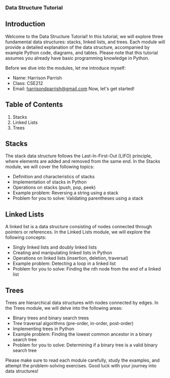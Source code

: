 
### Data Structure Tutorial

## Introduction

Welcome to the Data Structure Tutorial! In this tutorial, we will explore three fundamental data structures: stacks, linked lists, and trees. Each module will provide a detailed explanation of the data structure, accompanied by example Python code, diagrams, and tables. Please note that this tutorial assumes you already have basic programming knowledge in Python.

Before we dive into the modules, let me introduce myself:

* Name: Harrison Parrish
* Class: CSE212
* Email: harrisondparrish@gmail.com
Now, let's get started!

## Table of Contents

1. Stacks
2. Linked Lists
3. Trees

## Stacks

The stack data structure follows the Last-In-First-Out (LIFO) principle, where elements are added and removed from the same end. In the Stacks module, we will cover the following topics:

* Definition and characteristics of stacks
* Implementation of stacks in Python
* Operations on stacks (push, pop, peek)
* Example problem: Reversing a string using a stack
* Problem for you to solve: Validating parentheses using a stack

## Linked Lists

A linked list is a data structure consisting of nodes connected through pointers or references. In the Linked Lists module, we will explore the following concepts:

* Singly linked lists and doubly linked lists
* Creating and manipulating linked lists in Python
* Operations on linked lists (insertion, deletion, traversal)
* Example problem: Detecting a loop in a linked list
* Problem for you to solve: Finding the nth node from the end of a linked list


## Trees

Trees are hierarchical data structures with nodes connected by edges. In the Trees module, we will delve into the following areas:

* Binary trees and binary search trees
* Tree traversal algorithms (pre-order, in-order, post-order)
* Implementing trees in Python
* Example problem: Finding the lowest common ancestor in a binary search tree
* Problem for you to solve: Determining if a binary tree is a valid binary search tree


Please make sure to read each module carefully, study the examples, and attempt the problem-solving exercises. Good luck with your journey into data structures!